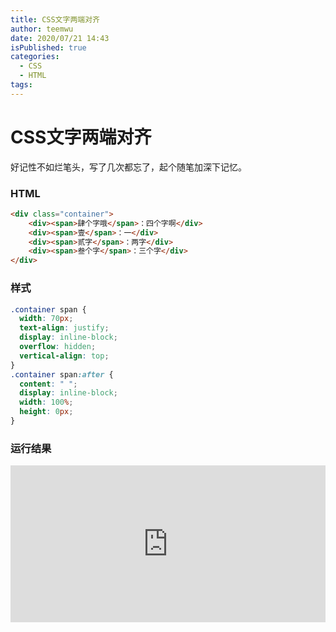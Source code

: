 ```yaml
---
title: CSS文字两端对齐
author: teemwu
date: 2020/07/21 14:43
isPublished: true
categories:
  - CSS
  - HTML
tags:
---
```


# CSS文字两端对齐

好记性不如烂笔头，写了几次都忘了，起个随笔加深下记忆。

### HTML

```html
<div class="container">
    <div><span>肆个字哦</span>：四个字啊</div>
    <div><span>壹</span>：一</div>
    <div><span>贰字</span>：两字</div>
    <div><span>叁个字</span>：三个字</div>
</div>
```

### 样式

```css
.container span {
  width: 70px;
  text-align: justify;
  display: inline-block;
  overflow: hidden;
  vertical-align: top;
}
.container span:after {
  content: " ";
  display: inline-block;
  width: 100%;
  height: 0px;
}
```
### 运行结果
<iframe height="251" style="width: 100%;" scrolling="no" title="OJMrwrm" src="https://codepen.io/nooby/embed/OJMrwrm?height=251&theme-id=light&default-tab=result" frameborder="no" allowtransparency="true" allowfullscreen="true">
  See the Pen <a href='https://codepen.io/nooby/pen/OJMrwrm'>OJMrwrm</a> by Teemwu
  (<a href='https://codepen.io/nooby'>@nooby</a>) on <a href='https://codepen.io'>CodePen</a>.
</iframe>
